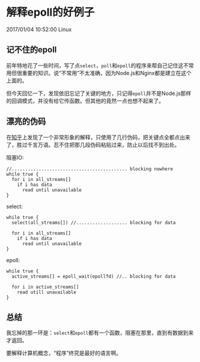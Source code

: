 # 解释epoll的好例子
2017/01/04 10:52:00
Linux


## 记不住的epoll

前年特地花了一些时间，写了点`select`，`poll`和`epoll`的程序来帮自己记住这不常用但很重要的知识。说“不常用”不太准确，因为Node.js和Nginx都是建立在这个上面的。

但今天回忆一下，发现依旧忘记了关键的地方，只记得`epoll`并不是Node.js那样的回调模式，并没有给它传函数。但其他的竟然一点也想不起来了。


## 漂亮的伪码

在[知乎][zhihu]上发现了一个非常形象的解释，只使用了几行伪码，把关键点全都点出来了，胜过千言万语。忍不住把那几段伪码粘贴过来，防止以后找不到出处。

阻塞IO:

```
//........................................... blocking nowhere
while true {
  for i in all_streams[]
    if i has data
      read until unavailable
}
```

select:

```
while true {
  select(all_streams[]) //................... blocking for data

  for i in all_streams[]
    if i has data
      read until unavailable
}
```

epoll:

```
while true {
  active_streams[] = epoll_wait(epollfd) //.. blocking for data

  for i in active_streams[]
    read utill unavailable
}
```


## 总结

我忘掉的那一环是：`select`和`epoll`都有一个函数，阻塞在那里，直到有数据到来才返回。

要解释计算机概念，“程序”终究是最好的语言啊。


[zhihu]: https://www.zhihu.com/question/20122137
